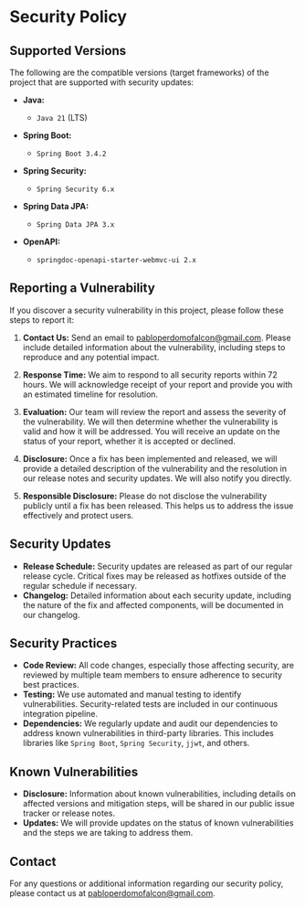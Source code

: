# Security Policy

## Supported Versions

The following are the compatible versions (target frameworks) of the project that are supported with security updates:

- **Java:**
    - `Java 21` (LTS)

- **Spring Boot:**
    - `Spring Boot 3.4.2`

- **Spring Security:**
    - `Spring Security 6.x`

- **Spring Data JPA:**
    - `Spring Data JPA 3.x`

- **OpenAPI:**
    - `springdoc-openapi-starter-webmvc-ui 2.x`

## Reporting a Vulnerability

If you discover a security vulnerability in this project, please follow these steps to report it:

1. **Contact Us:** Send an email to [pabloperdomofalcon@gmail.com](mailto:pabloperdomofalcon@gmail.com). Please include
   detailed information about the vulnerability, including steps to reproduce and any potential impact.

2. **Response Time:** We aim to respond to all security reports within 72 hours. We will acknowledge receipt of your
   report and provide you with an estimated timeline for resolution.

3. **Evaluation:** Our team will review the report and assess the severity of the vulnerability. We will then determine
   whether the vulnerability is valid and how it will be addressed. You will receive an update on the status of your
   report, whether it is accepted or declined.

4. **Disclosure:** Once a fix has been implemented and released, we will provide a detailed description of the
   vulnerability and the resolution in our release notes and security updates. We will also notify you directly.

5. **Responsible Disclosure:** Please do not disclose the vulnerability publicly until a fix has been released. This
   helps us to address the issue effectively and protect users.

## Security Updates

- **Release Schedule:** Security updates are released as part of our regular release cycle. Critical fixes may be
  released as hotfixes outside of the regular schedule if necessary.
- **Changelog:** Detailed information about each security update, including the nature of the fix and affected
  components, will be documented in our changelog.

## Security Practices

- **Code Review:** All code changes, especially those affecting security, are reviewed by multiple team members to
  ensure adherence to security best practices.
- **Testing:** We use automated and manual testing to identify vulnerabilities. Security-related tests are included in
  our continuous integration pipeline.
- **Dependencies:** We regularly update and audit our dependencies to address known vulnerabilities in third-party
  libraries. This includes libraries like `Spring Boot`, `Spring Security`, `jjwt`, and others.

## Known Vulnerabilities

- **Disclosure:** Information about known vulnerabilities, including details on affected versions and mitigation steps,
  will be shared in our public issue tracker or release notes.
- **Updates:** We will provide updates on the status of known vulnerabilities and the steps we are taking to address
  them.

## Contact

For any questions or additional information regarding our security policy, please contact us
at [pabloperdomofalcon@gmail.com](mailto:pabloperdomofalcon@gmail.com).

